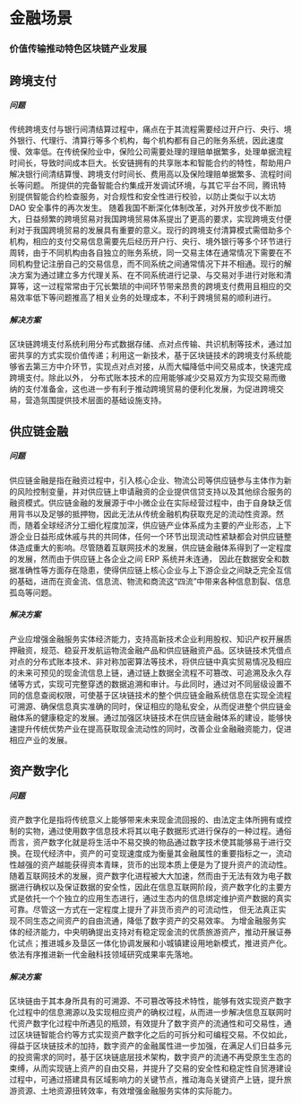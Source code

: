 # 金融场景

### 价值传输推动特色区块链产业发展

## 跨境支付

##### 问题
传统跨境支付与银行间清结算过程中，痛点在于其流程需要经过开户行、央行、境外银行、代理行、清算行等多个机构，每个机构都有自己的账务系统，因此速度慢、效率低。在传统保险业中，保险公司需要处理的理赔单据繁多，处理单据流程时间长，导致时间成本巨大。长安链拥有的共享账本和智能合约的特性，帮助用户解决银行间清结算慢、跨境支付时间长、费用高以及保险理赔单据繁多、流程时间长等问题。 所提供的完备智能合约集成开发调试环境，与其它平台不同，腾讯特别提供智能合约检查服务，对合规性和安全性进行校验，以防止类似于以太坊 DAO 安全事件的再次发生。
随着我国不断深化体制改革，对外开放步伐不断加大，日益频繁的跨境贸易对我国跨境贸易体系提出了更高的要求，实现跨境支付便利对于我国跨境贸易的发展具有重要的意义。现行的跨境支付清算模式需借助多个机构，相应的支付交易信息需要先后经历开户行、央行、境外银行等多个环节进行周转，由于不同机构由各自独立的账务系统，同一交易主体在通常情况下需要在不同机构登记注册自己的交易信息，而不同系统之间通常情况下并不相通。现行的解决方案为通过建立多方代理关系、在不同系统进行记录、与交易对手进行对账和清算等，这一过程常常由于冗长繁琐的中间环节带来昂贵的跨境支付费用且相应的交易效率低下等问题推高了相关业务的处理成本，不利于跨境贸易的顺利进行。

##### 解决方案
区块链跨境支付系统利用分布式数据存储、点对点传输、共识机制等技术，通过加密共享的方式实现价值传递；利用这一新技术，基于区块链技术的跨境支付系统能够省去第三方中介环节，实现点对点对接，从而大幅降低中间交易成本，快速完成跨境支付。除此以外， 分布式账本技术的应用能够减少交易双方为实现交易而缴纳的支付准备金，这也进一步有利于推动跨境贸易的便利化发展，为促进跨境交易，营造氛围提供技术层面的基础设施支持。

## 供应链金融
##### 问题
供应链金融是指在融资过程中，引入核心企业、物流公司等供应链参与主体作为新的风险控制变量，并对供应链上申请融资的企业提供信贷支持以及其他综合服务的融资模式。供应链金融的发展源于中小微企业在实际经营过程中，由于自身缺乏信用背书以及足够的抵押物，因此无法从传统金融机构获取充足的流动性资源。然而，随着全球经济分工细化程度加深，供应链产业体系成为主要的产业形态，上下游企业日益形成休戚与共的共同体，任何一个环节出现流动性紧缺都会对供应链整体造成重大的影响。尽管随着互联网技术的发展，供应链金融体系得到了一定程度的发展，然而由于供应链上各企业之间 ERP 系统并未连通， 因此在数据安全和数据准确性等方面存在隐患，使得供应链上核心企业与上下游企业之间缺乏完全互信的基础，进而在资金流、信息流、物流和商流这“四流”中带来各种信息割裂、信息孤岛等问题。
##### 解决方案
产业应增强金融服务实体经济能力，支持高新技术企业利用股权、知识产权开展质押融资，规范、稳妥开发航运物流金融产品和供应链融资产品。区块链技术凭借点对点的分布式账本技术、非对称加密算法等技术，将供应链中真实贸易情况及相应的未来可预见的现金流信息上链，通过链上数据全流程不可篡改、可追溯及永久存储等方式，实现可完整穿透的数据追溯和审计。与此同时，通过对不同层级设置不同的信息查阅权限，可使基于区块链技术的整个供应链金融系统信息在实现全流程可溯源、确保信息真实准确的同时，保证相应的隐私安全，从而促进整个供应链金融体系的健康稳定的发展。通过加强区块链技术在供应链金融体系的建设，能够快速提升传统优势产业在提高获取现金流动性的同时，改善企业金融融资能力，促进相应产业的发展。

## 资产数字化
##### 问题
资产数字化是指将传统意义上能够带来未来现金流回报的、由法定主体所拥有或控制的实物，通过使用数字信息技术将其以电子数据形式进行保存的一种过程。通俗而言，资产数字化就是将生活中不易交换的物品通过数字技术使其能够易于进行交换。在现代经济中，资产的可变现速度成为衡量其金融属性的重要指标之一，流动性越强的资产越能获得资本青睐，货币的出现本质上便是为了提升资产的流动性。随着互联网技术的发展，资产数字化进程被大大加速，然而由于无法有效为电子数据进行确权以及保证数据的安全性，因此在信息互联网阶段，资产数字化的主要方式是依托一个个独立的应用生态进行，通过生态内的信息绑定维护资产数据的真实可靠。尽管这一方式在一定程度上提升了非货币资产的可流动性， 但无法真正实现不同生态之间资产的自由流通，降低了数字资产的交易效率。
为增金融服务实体的经济能力，中央明确提出支持对有稳定现金流的优质旅游资产，推动开展证券化试点；推进城乡及垦区一体化协调发展和小城镇建设用地新模式，推进资产化。依法有序推进新一代金融科技领域研究成果率先落地。
##### 解决方案
区块链由于其本身所具有的可溯源、不可篡改等技术特性，能够有效实现资产数字化过程中的信息溯源以及实现相应资产的确权过程，从而进一步解决信息互联网时代资产数字化过程中所遇见的瓶颈，有效提升了数字资产的流通性和可交易性，通过区块链智能合约等方式实现资产数字化之后的可拆分和可编程交易。不仅如此，得益于区块链技术的加持，数字资产的金融属性进一步加强，在满足人们日益多元的投资需求的同时，基于区块链底层技术架构，数字资产的流通不再受原生生态的束缚，从而实现链上资产的自由交易，并提升了交易的安全性和稳定性自贸港建设过程中，可通过搭建具有区域影响力的关键节点，推动海岛关键资产上链，提升旅游资源、土地资源扭转效率，有效增强金融服务实体的实际能力。
